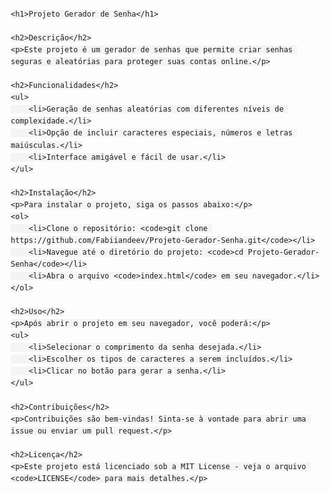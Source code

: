 <!DOCTYPE html>
<html lang="pt-BR">
<head>
    <meta charset="UTF-8">
    <meta name="viewport" content="width=device-width, initial-scale=1.0">
    <title>README - Projeto Gerador de Senha</title>
    <style>
        body {
            font-family: Arial, sans-serif;
            line-height: 1.6;
            margin: 20px;
        }
        h1, h2, h3 {
            color: #333;
        }
        code {
            background-color: #f4f4f4;
            padding: 2px 4px;
            border-radius: 4px;
        }
        ul {
            list-style-type: none;
        }
    </style>
</head>
<body>

    <h1>Projeto Gerador de Senha</h1>

    <h2>Descrição</h2>
    <p>Este projeto é um gerador de senhas que permite criar senhas seguras e aleatórias para proteger suas contas online.</p>

    <h2>Funcionalidades</h2>
    <ul>
        <li>Geração de senhas aleatórias com diferentes níveis de complexidade.</li>
        <li>Opção de incluir caracteres especiais, números e letras maiúsculas.</li>
        <li>Interface amigável e fácil de usar.</li>
    </ul>

    <h2>Instalação</h2>
    <p>Para instalar o projeto, siga os passos abaixo:</p>
    <ol>
        <li>Clone o repositório: <code>git clone https://github.com/Fabiiandeev/Projeto-Gerador-Senha.git</code></li>
        <li>Navegue até o diretório do projeto: <code>cd Projeto-Gerador-Senha</code></li>
        <li>Abra o arquivo <code>index.html</code> em seu navegador.</li>
    </ol>

    <h2>Uso</h2>
    <p>Após abrir o projeto em seu navegador, você poderá:</p>
    <ul>
        <li>Selecionar o comprimento da senha desejada.</li>
        <li>Escolher os tipos de caracteres a serem incluídos.</li>
        <li>Clicar no botão para gerar a senha.</li>
    </ul>

    <h2>Contribuições</h2>
    <p>Contribuições são bem-vindas! Sinta-se à vontade para abrir uma issue ou enviar um pull request.</p>

    <h2>Licença</h2>
    <p>Este projeto está licenciado sob a MIT License - veja o arquivo <code>LICENSE</code> para mais detalhes.</p>

</body>
</html>
